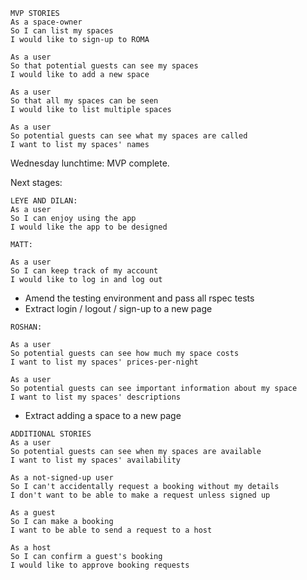 ```
MVP STORIES
As a space-owner
So I can list my spaces
I would like to sign-up to ROMA

As a user
So that potential guests can see my spaces
I would like to add a new space

As a user
So that all my spaces can be seen
I would like to list multiple spaces

As a user
So potential guests can see what my spaces are called
I want to list my spaces' names

```
Wednesday lunchtime: MVP complete. 

Next stages:

```
LEYE AND DILAN:
As a user
So I can enjoy using the app
I would like the app to be designed
```

```
MATT:

As a user
So I can keep track of my account
I would like to log in and log out

```
- Amend the testing environment and pass all rspec tests
- Extract login / logout / sign-up to a new page

```
ROSHAN:

As a user
So potential guests can see how much my space costs
I want to list my spaces' prices-per-night

As a user
So potential guests can see important information about my space
I want to list my spaces' descriptions

```
- Extract adding a space to a new page



```
ADDITIONAL STORIES
As a user
So potential guests can see when my spaces are available
I want to list my spaces' availability

As a not-signed-up user
So I can't accidentally request a booking without my details
I don't want to be able to make a request unless signed up

As a guest
So I can make a booking
I want to be able to send a request to a host

As a host
So I can confirm a guest's booking
I would like to approve booking requests

```